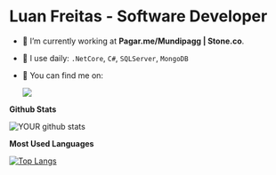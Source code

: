 # **Luan Freitas - Software Developer**

<!-- <img src="https://github.com/pr2tik1/pr2tik1/blob/master/IMAGE-NAME"> -->

- 🔭 I’m currently working at **Pagar.me/Mundipagg | Stone.co**.
- 🌱 I use daily: `.NetCore`, `C#`, `SQLServer`, `MongoDB`
- 🤝 You can find me on: 

  [<img src="https://img.shields.io/badge/linkedin-%230077B5.svg?&style=for-the-badge&logo=linkedin&logoColor=white" />](https://www.linkedin.com/in/luan-freitas-a04063113/)

**Github Stats**

![YOUR github stats](https://github-readme-stats.vercel.app/api?username=LuanFreitasRibeiro)

**Most Used Languages**

[![Top Langs](https://github-readme-stats.vercel.app/api/top-langs/?username=LuanFreitasRibeiro&layout=compact)](https://github.com/LuanFreitasRibeiro/github-readme-stats)
